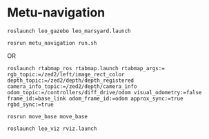 # Metu-navigation

```shell
roslaunch leo_gazebo leo_marsyard.launch
```

```shell
rosrun metu_navigation run.sh
```

OR

```shell
roslaunch rtabmap_ros rtabmap.launch rtabmap_args:= rgb_topic:=/zed2/left/image_rect_color depth_topic:=/zed2/depth/depth_registered camera_info_topic:=/zed2/depth/camera_info odom_topic:=/controllers/diff_drive/odom visual_odometry:=false frame_id:=base_link odom_frame_id:=odom approx_sync:=true rgbd_sync:=true
```

```shell
rosrun move_base move_base
```

```shell
roslaunch leo_viz rviz.launch
```
